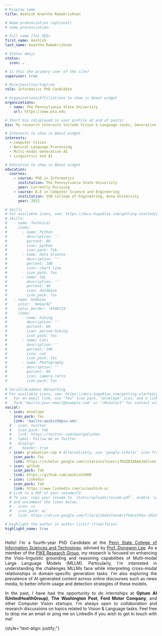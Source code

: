 ```yaml
---
# Display name
title: Aashish Anantha Ramakrishnan

# Name pronunciation (optional)
# name_pronunciation: 

# Full name (for SEO)
first_name: Aashish
last_name: Anantha Ramakrishnan

# Status emoji
status:
  icon: ☕️

# Is this the primary user of the site?
superuser: true

# Role/position/tagline
role: Informatics PhD Candidate

# Organizations/Affiliations to show in About widget
organizations:
  - name: The Pennsylvania State University
    url: https://www.psu.edu

# Short bio (displayed in user profile at end of posts)
bio: My research interests include Vision & Language tasks, Generative AI and more.

# Interests to show in About widget
interests:
  - Computer Vision
  - Natural Language Processing
  - Multi-modal Generative AI
  - Linguistics and AI

# Education to show in About widget
education:
  courses:
    - course: PhD in Informatics
      institution: The Pennsylvania State University
      year: Currently Pursuing
    - course: B.E in Computer Science and Engineering
      institution: SSN College of Engineering, Anna University
      year: 2021

# Skills
# For available icons, see: https://docs.hugoblox.com/getting-started/page-builder/#icons
# skills:
#   - name: Technical
#     items:
#       - name: Python
#         description: ''
#         percent: 80
#         icon: python
#         icon_pack: fab
#       - name: Data Science
#         description: ''
#         percent: 100
#         icon: chart-line
#         icon_pack: fas
#       - name: SQL
#         description: ''
#         percent: 40
#         icon: database
#         icon_pack: fas
#   - name: Hobbies
#     color: '#eeac02'
#     color_border: '#f0bf23'
#     items:
#       - name: Hiking
#         description: ''
#         percent: 60
#         icon: person-hiking
#         icon_pack: fas
#       - name: Cats
#         description: ''
#         percent: 100
#         icon: cat
#         icon_pack: fas
#       - name: Photography
#         description: ''
#         percent: 80
#         icon: camera-retro
#         icon_pack: fas

# Social/Academic Networking
# For available icons, see: https://docs.hugoblox.com/getting-started/page-builder/#icons
#   For an email link, use "fas" icon pack, "envelope" icon, and a link in the
#   form "mailto:your-email@example.com" or "/#contact" for contact widget.
social:
  - icon: envelope
    icon_pack: fas
    link: 'mailto:aashish@psu.edu'
  # - icon: twitter
  #   icon_pack: fab
  #   link: https://twitter.com/GeorgeCushen
  #   label: Follow me on Twitter
  #   display:
  #     header: true
  - icon: graduation-cap # Alternatively, use `google-scholar` icon from `ai` icon pack
    icon_pack: fas
    link: https://scholar.google.com/citations?user=jfRdZDIAAAAJ&hl=en
  - icon: github
    icon_pack: fab
    link: https://github.com/aashish2000
  - icon: linkedin
    icon_pack: fab
    link: https://www.linkedin.com/in/aashish-a/
  # Link to a PDF of your resume/CV.
  # To use: copy your resume to `static/uploads/resume.pdf`, enable `ai` icons in `params.yaml`,
  # and uncomment the lines below.
  # - icon: cv
  #   icon_pack: ai
  #   link: https://drive.google.com/file/d/1kdinTann6rt7hdcoTO4a-rDSzh2B1G8D/view

# Highlight the author in author lists? (true/false)
highlight_name: true
---
```


<div style="text-align: justify">

Hello! I'm a fourth-year PhD Candidate at the [Penn State College of Information Sciences and Technology](https://ist.psu.edu), advised by [Prof. Dongwon Lee](https://pike.psu.edu/dongwon/). As a member of the [PIKE Research Group](https://pike.psu.edu), my research is focused on enhancing the Visio-linguistic grounding and reasoning capabilities of Multi-modal Large Language Models (MLLM). Particularly, I'm interested in understanding the challenges MLLMs face while interpreting cross-modal relationships in domain-specific generation tasks. I'm also exploring the prevalence of AI-generated content across online discourses such as news media, to better inform usage and detection strategies of these models.

<!-- I'm also interested in exploring the prevalence of AI-Generated content across different types of media, to better inform usage and detection strategies for these models. -->

<!-- Prior to my PhD, I received my B.E in Computer Science and Engineering from [SSN College of Engineering](https://www.ssn.edu.in), Chennai, India. -->

<!-- My research interests lie at the intersection of Vision & Language, with a focus on multi-modal generative models and 3D Computer Vision.  -->

<!-- As a member of the [PIKE Research Group](https://pike.psu.edu), my research is focused on enhancing the linguistic grounding and domain-oriented reasoning capabilities of Multi-modal Large Language Models (MLLM) -->

<!-- Recognizing the security risks these domain-specific Language Models pose such as fake news synthesis and copyright infringement, I'm also keen on exploring robust text watermarking strategies for downstream generation tasks. -->



<!-- I'm also keen on exploring the security implications of domain-specific generative models such as copyright protection. Particularly, I am interested in embedding-level text watermarking strategies that are robust to adversarial attacks with minimal impact to generation quality.  -->

In the past, I have had the opportunity to do internships at **Optum AI (UnitedHealthGroup)**, **The Washington Post**, **Ford Motor Company**, and other Computer Vision startups. I'm always *open to collaboration* and research discussions on topics related to Vision & Language tasks. Feel free to drop me an email or ping me on LinkedIn if you wish to get in touch with me! 

<!-- Some of my internship projects such as Factuality Evaluation of LLMs on QA tasks, Head Tracking-based Ticketing Solutions for Public Transit, AR-enabled interactive learning tools, etc.  -->


</div>

{style="text-align: justify;"}
